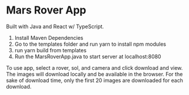 # Mars Rover App
Built with Java and React w/ TypeScript.

1) Install Maven Dependencies
2) Go to the templates folder and run yarn to install npm modules
3) run yarn build from templates
4) Run the MarsRoverApp.java to start server at localhost:8080

To use app, select a rover, sol, and camera and click download and view. The images will download locally and be available in the browser.
For the sake of download time, only the first 20 images are downloaded for each download.


